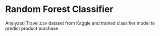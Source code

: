 # Random Forest Classifier
Analyzed Travel.csv dataset from Kaggle and trained classifier model to predict product purchase
